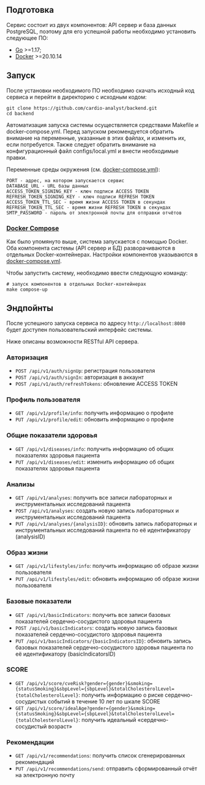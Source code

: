 ## Подготовка

Сервис состоит из двух компонентов: API сервер и база данных PostgreSQL, поэтому для его успешной работы необходимо
установить следующее ПО:

- [Go](https://golang.org/doc/install) >=1.17;
- [Docker](https://www.docker.com/get-started) >=20.10.14

## Запуск

После установки необходимого ПО необходимо скачать исходный код сервиса и перейти в директорию с исходным кодом:

```shell
git clone https://github.com/cardio-analyst/backend.git
cd backend
```

Автоматизация запуска системы осуществляется средствами Makefile и docker-compose.yml. Перед запуском рекомендуется обратить внимание на переменные, указанные в этих файлах, и изменить их, если потребуется. Также следует обратить внимание на конфигурационный файл configs/local.yml и внести необходимые правки.

Переменные среды окружения (см. [docker-compose.yml](https://github.com/cardio-analyst/backend/blob/dev/docker-compose.yml)):

```
PORT - адрес, на котором запускается сервис
DATABASE_URL - URL базы данных
ACCESS_TOKEN_SIGNING_KEY - ключ подписи ACCESS TOKEN
REFRESH_TOKEN_SIGNING_KEY - ключ подписи REFRESH TOKEN
ACCESS_TOKEN_TTL_SEC - время жизни ACCESS TOKEN в секундах
REFRESH_TOKEN_TTL_SEC - время жизни REFRESH TOKEN в секундах
SMTP_PASSWORD - пароль от электронной почты для отправки отчётов
```

### [Docker Compose](https://docs.docker.com/compose/gettingstarted/)

Как было упомянуто выше, система запускается с помощью Docker. Оба компонента системы (API сервер и БД) разворачиваются
в отдельных Docker-контейнерах. Настройки компонентов указываются в
[docker-compose.yml](https://github.com/cardio-analyst/backend/blob/dev/docker-compose.yml).

Чтобы запустить систему, необходимо ввести следующую команду:

```shell
# запуск компонентов в отдельных Docker-контейнерах
make compose-up
```

## Эндпойнты

После успешного запуска сервиса по адресу `http://localhost:8080` будет доступен пользовательский интерфейс системы.

Ниже описаны возможности RESTful API сервера.

### Авторизация

* `POST /api/v1/auth/signUp`: регистрация пользователя
* `POST /api/v1/auth/signIn`: авторизация в аккаунт
* `POST /api/v1/auth/refreshTokens`: обновление ACCESS TOKEN

### Профиль пользователя

* `GET /api/v1/profile/info`: получить информацию о профиле
* `PUT /api/v1/profile/edit`: обновить информацию о профиле

### Общие показатели здоровья

* `GET /api/v1/diseases/info`: получить информацию об общих показателях здоровья пациента
* `PUT /api/v1/diseases/edit`: изменить информацию об общих показателях здоровья пациента

### Анализы

* `GET /api/v1/analyses`: получить все записи лабораторных и инструментальных исследований пациента
* `POST /api/v1/analyses`: создать новую запись лабораторных и инструментальных исследований пациента
* `PUT /api/v1/analyses/{analysisID}`: обновить запись лабораторных и инструментальных исследований пациента по её идентификатору (analysisID)

### Образ жизни

* `GET /api/v1/lifestyles/info`: получить информацию об образе жизни пользователя
* `PUT /api/v1/lifestyles/edit`: обновить информацию об образе жизни пользователя

### Базовые показатели

* `GET /api/v1/basicIndicators`: получить все записи базовых показателей сердечно-сосудистого здоровья пациента
* `POST /api/v1/basicIndicators`: создать новую запись базовых показателей сердечно-сосудистого здоровья пациента
* `PUT /api/v1/basicIndicators/{basicIndicatorsID}`: обновить запись базовых показателей сердечно-сосудистого здоровья пациента по её идентификатору (basicIndicatorsID)

### SCORE

* `GET /api/v1/score/cveRisk?gender={gender}&smoking={statusSmoking}&sbpLevel={sbpLevel}&totalCholesterolLevel={totalCholesterolLevel}`: получить информацию о риске сердечно-сосудистых событий в течение 10 лет по шкале SCORE
* `GET /api/v1/score/idealAge?gender={gender}&smoking={statusSmoking}&sbpLevel={sbpLevel}&totalCholesterolLevel={totalCholesterolLevel}`: получить идеальный «сердечно-сосудистый возраст»

### Рекомендации

* `GET /api/v1/recommendations`: получить список сгенерированных рекомендаций
* `PUT /api/v1/recommendations/send`: отправить сформированный отчёт на электронную почту